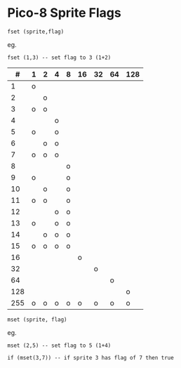 # Pico-8 Sprite Flags

    fset (sprite,flag)
eg. 

    fset (1,3) -- set flag to 3 (1+2)

| # | 1 | 2 | 4 | 8 | 16 | 32 | 64 | 128 |
| --- | --- | --- | --- | --- | --- | --- | --- | --- |
| 1 | o |
| 2 || o |
| 3 | o | o |
| 4 ||| o |
| 5 | o || o |
| 6 || o | o |
| 7 | o | o | o |
| 8 |||| o |
| 9 | o |||o |
| 10 || o || o |
| 11 | o | o || o |
| 12 ||| o | o |
| 13 | o || o | o |
| 14 || o | o | o |
| 15 | o | o | o | o |
| 16 ||||| o |
| 32 |||||| o |
| 64 ||||||| o |
| 128 |||||||| o |
| 255 | o | o | o | o | o | o | o | o |

    mset (sprite, flag)
    
eg. 
   
    mset (2,5) -- set flag to 5 (1+4)

    if (mset(3,7)) -- if sprite 3 has flag of 7 then true
